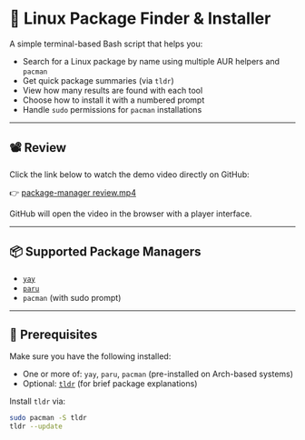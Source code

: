 # 🐧 Linux Package Finder & Installer

A simple terminal-based Bash script that helps you:

- Search for a Linux package by name using multiple AUR helpers and `pacman`
- Get quick package summaries (via `tldr`)
- View how many results are found with each tool
- Choose how to install it with a numbered prompt
- Handle `sudo` permissions for `pacman` installations

---

## 📽️ Review

Click the link below to watch the demo video directly on GitHub:

👉 [package-manager review.mp4](https://github.com/greedoftheendless/Package-manager/blob/main/package-manager%20review.mp4)

GitHub will open the video in the browser with a player interface.

---

## 📦 Supported Package Managers

- [`yay`](https://github.com/Jguer/yay)
- [`paru`](https://github.com/Morganamilo/paru)
- `pacman` (with sudo prompt)

---

## 🧰 Prerequisites

Make sure you have the following installed:

- One or more of: `yay`, `paru`, `pacman` (pre-installed on Arch-based systems)
- Optional: [`tldr`](https://tldr.sh/) (for brief package explanations)

Install `tldr` via:

```bash
sudo pacman -S tldr
tldr --update
